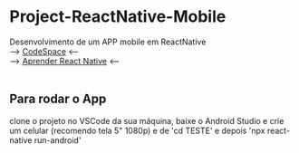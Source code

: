 # Project-ReactNative-Mobile
Desenvolvimento de um APP mobile em ReactNative
<br>
--> [CodeSpace](https://orange-telegram-464p9q6q5xgf79wj.github.dev/) <--
<br>
--> [Aprender React Native](https://reactnative.dev/docs/getting-started) <--
<br><br>
## Para rodar o App
clone o projeto no VSCode da sua máquina, baixe o Android Studio e crie um celular (recomendo tela 5" 1080p) e de 'cd TESTE' e depois 'npx react-native run-android'

